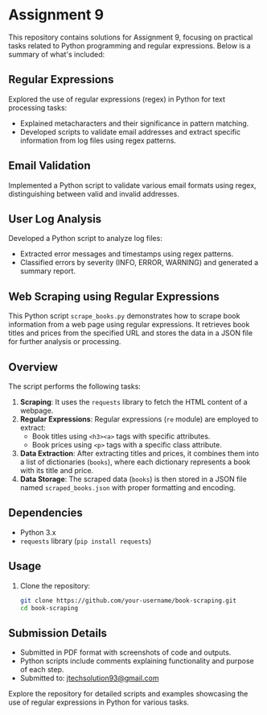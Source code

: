 
# Assignment 9 

This repository contains solutions for Assignment 9, focusing on practical tasks related to Python programming and regular expressions. Below is a summary of what's included:

## Regular Expressions

Explored the use of regular expressions (regex) in Python for text processing tasks:
- Explained metacharacters and their significance in pattern matching.
- Developed scripts to validate email addresses and extract specific information from log files using regex patterns.

## Email Validation

Implemented a Python script to validate various email formats using regex, distinguishing between valid and invalid addresses.

## User Log Analysis

Developed a Python script to analyze log files:
- Extracted error messages and timestamps using regex patterns.
- Classified errors by severity (INFO, ERROR, WARNING) and generated a summary report.


## Web Scraping using Regular Expressions

This Python script `scrape_books.py` demonstrates how to scrape book information from a web page using regular expressions. It retrieves book titles and prices from the specified URL and stores the data in a JSON file for further analysis or processing.

## Overview

The script performs the following tasks:

1. **Scraping**: It uses the `requests` library to fetch the HTML content of a webpage.
2. **Regular Expressions**: Regular expressions (`re` module) are employed to extract:
   - Book titles using `<h3><a>` tags with specific attributes.
   - Book prices using `<p>` tags with a specific class attribute.
3. **Data Extraction**: After extracting titles and prices, it combines them into a list of dictionaries (`books`), where each dictionary represents a book with its title and price.
4. **Data Storage**: The scraped data (`books`) is then stored in a JSON file named `scraped_books.json` with proper formatting and encoding.

## Dependencies

- Python 3.x
- `requests` library (`pip install requests`)

## Usage

1. Clone the repository:
   ```bash
   git clone https://github.com/your-username/book-scraping.git
   cd book-scraping


## Submission Details

- Submitted in PDF format with screenshots of code and outputs.
- Python scripts include comments explaining functionality and purpose of each step.
- Submitted to: jtechsolution93@gmail.com

Explore the repository for detailed scripts and examples showcasing the use of regular expressions in Python for various tasks.
